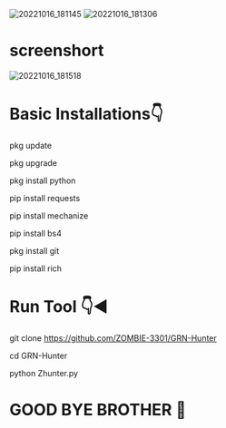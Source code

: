 ![20221016_181145](https://user-images.githubusercontent.com/103543395/196035069-c9ccf9d6-e710-426d-b3c8-c1fa0a50e4c5.gif)
![20221016_181306](https://user-images.githubusercontent.com/103543395/196035123-1c9e0b81-9a85-4b67-a33f-96b9c298244b.gif)
# screenshort
![20221016_181518](https://user-images.githubusercontent.com/103543395/196035189-1845cd10-d0f5-492a-8f3f-0b7721aa3a84.jpg)
# Basic Installations👇

pkg update 

pkg upgrade 

pkg install python 

pip install requests 

pip install mechanize 

pip install bs4 

pkg install git 

pip install rich 

# Run Tool 👇◀️

git clone https://github.com/ZOMBIE-3301/GRN-Hunter

cd GRN-Hunter

python Zhunter.py

# GOOD BYE BROTHER 💓
